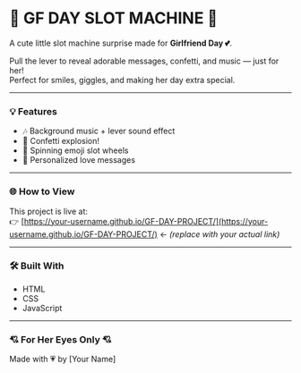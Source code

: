 # 🎰 GF DAY SLOT MACHINE 💖

A cute little slot machine surprise made for **Girlfriend Day 💕**.

Pull the lever to reveal adorable messages, confetti, and music — just for her!  
Perfect for smiles, giggles, and making her day extra special.

---

### 💡 Features
- 🎶 Background music + lever sound effect
- 🎊 Confetti explosion!
- 🎰 Spinning emoji slot wheels
- 💌 Personalized love messages

---

### 🌐 How to View
This project is live at:  
👉 [https://your-username.github.io/GF-DAY-PROJECT/](https://your-username.github.io/GF-DAY-PROJECT/) ← *(replace with your actual link)*

---

### 🛠️ Built With
- HTML
- CSS
- JavaScript

---

### 💘 For Her Eyes Only 💘

Made with 💗 by [Your Name]  
